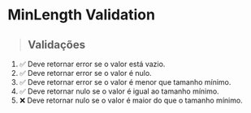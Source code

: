 # MinLength Validation

> ## Validações
1. ✅ Deve retornar error se o valor está vazio.
2. ✅ Deve retornar error se o valor é nulo.
3. ✅ Deve retornar error se o valor é menor que tamanho mínimo.
4. ✅ Deve retornar nulo se o valor é igual ao tamanho mínimo.
5. ❌ Deve retornar nulo se o valor é maior do que o tamanho mínimo.